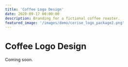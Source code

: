 ```yaml
---
title: 'Coffee Logo Design'
date: 2020-09-17 00:00:00
description: Branding for a fictional coffee roaster.
featured_image: '/images/demo/cerise_logo_package2.png'
---
```



# Coffee Logo Design

Coming soon.
